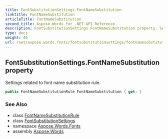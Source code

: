 ```yaml
---
title: FontSubstitutionSettings.FontNameSubstitution
linktitle: FontNameSubstitution
articleTitle: FontNameSubstitution
second_title: Aspose.Words for .NET API Reference
description: FontSubstitutionSettings FontNameSubstitution property. Settings related to font name substitution rule in C#.
type: docs
weight: 40
url: /net/aspose.words.fonts/fontsubstitutionsettings/fontnamesubstitution/
---
```

## FontSubstitutionSettings.FontNameSubstitution property

Settings related to font name substitution rule.

```csharp
public FontNameSubstitutionRule FontNameSubstitution { get; }
```

### See Also

* class [FontNameSubstitutionRule](../../fontnamesubstitutionrule/)
* class [FontSubstitutionSettings](../)
* namespace [Aspose.Words.Fonts](../../fontsubstitutionsettings/)
* assembly [Aspose.Words](../../../)
